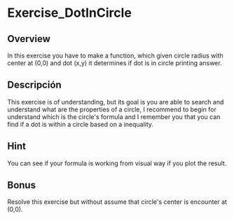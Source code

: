 # Exercise_DotInCircle

## Overview

In this exercise you have to make a function, which given circle radius with
center at (0,0) and dot (x,y) it determines if dot is in circle printing answer.

## Descripción

This exercise is of understanding, but its goal is you are able to search and
understand what are the properties of a circle, I recommend to begin for
understand which is the circle's formula and I remember you that you can find
if a dot is within a circle based on a inequality.

## Hint

You can see if your formula is working from visual way if you plot the result.

## Bonus

Resolve this exercise but without assume that circle's center is encounter at
(0,0).


